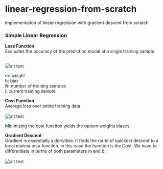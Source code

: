 # linear-regression-from-scratch
implementation of linear regression with gradient descent from scratch

### Simple Linear Regression



**Loss Function**
<br>Evaluates the accuracy of the prediction model at a single training sample. <br><br>

![alt text](https://github.com/sesankmallikarjuna/linear-regression-from-scratch/blob/master/readme_files/LossFunc.png)


m: weight
<br>b: bias
<br>N: number of training samples
<br>i: current training sample

**Cost Function**
<br>Average loss over entire training data.<br><br>
![alt text](https://github.com/sesankmallikarjuna/linear-regression-from-scratch/blob/master/readme_files/Cost.png)


Minimizing the cost function yields the optium weights biases.


**Gradient Descent**
<br>Gradient is essentially a derivitive. It finds the route of quickest descent to a local minima on a function, in this case the function is the Cost. We have to differentiate in terms of both parameters m and b.
<br><br>
![alt text](https://github.com/sesankmallikarjuna/linear-regression-from-scratch/blob/master/readme_files/grads.png)


